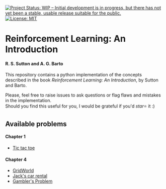 [![Project Status: WIP – Initial development is in progress, but there has not yet been a stable, usable release suitable for the public.](https://www.repostatus.org/badges/latest/wip.svg)](https://www.repostatus.org/#wip)
[![License: MIT](https://img.shields.io/badge/License-MIT-blue.svg)](https://opensource.org/licenses/MIT)



# Reinforcement Learning: An Introduction
#### R. S. Sutton and A. G. Barto

This repository contains a python implementation of the concepts described in the book _Reinforcement Learning: An Introduction_, by Sutton and Barto.

Please, feel free to raise issues to ask questions or flag flaws and mistakes in the implementation.  
Should you find this useful for you, I would be grateful if you'd _star_:star: it :)


## Available problems

#### Chapter 1
  - [Tic tac toe](https://github.com/epignatelli/reinforcement-learning-an-introduction/blob/master/chapter-1/tic_tac_toe.py)

#### Chapter 4
  - [GridWorld](https://github.com/epignatelli/reinforcement-learning-an-introduction/blob/master/chapter-4/gridworld.py)
  - [Jack's car rental](https://github.com/epignatelli/reinforcement-learning-an-introduction/blob/master/chapter-4/car_rental.py)
  - [Gambler's Problem](https://github.com/epignatelli/reinforcement-learning-an-introduction/blob/master/chapter-4/gamblers_problem.py)
